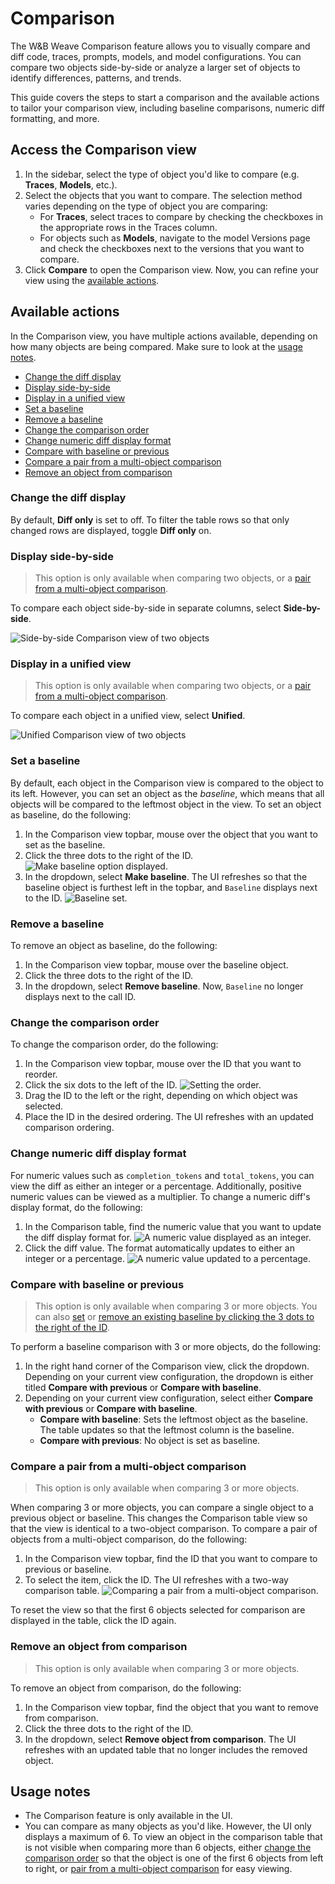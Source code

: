 # Comparison

The W&B Weave Comparison feature allows you to visually compare and diff code, traces, prompts, models, and model configurations.  You can compare two objects side-by-side or analyze a larger set of objects to identify differences, patterns, and trends.

This guide covers the steps to start a comparison and the available actions to tailor your comparison view, including baseline comparisons, numeric diff formatting, and more. 

## Access the Comparison view

1. In the sidebar, select the type of object you'd like to compare (e.g. **Traces**, **Models**, etc.).
2. Select the objects that you want to compare. The selection method varies depending on the type of object you are comparing:
   - For **Traces**, select traces to compare by checking the checkboxes in the appropriate rows in the Traces column.
   - For objects such as **Models**, navigate to the model Versions page and check the checkboxes next to the  versions that you want to compare.
3. Click **Compare** to open the Comparison view. Now, you can refine your view using the [available actions](#available-actions).

## Available actions

In the Comparison view, you have multiple actions available, depending on how many objects are being compared. Make sure to look at the [usage notes](#usage-notes).

- [Change the diff display](#change-the-diff-display)
- [Display side-by-side](#display-side-by-side)
- [Display in a unified view](#display-in-a-unified-view)
- [Set a baseline](#set-a-baseline)
- [Remove a baseline](#remove-a-baseline)
- [Change the comparison order](#change-the-comparison-order)
- [Change numeric diff display format](#change-numeric-diff-display-format)
- [Compare with baseline or previous](#compare-with-baseline-or-previous)
- [Compare a pair from a multi-object comparison](#compare-a-pair-from-a-multi-object-comparison)
- [Remove an object from comparison](#remove-an-object-from-comparison)

### Change the diff display

By default, **Diff only** is set to off. To filter the table rows so that only changed rows are displayed, toggle **Diff only** on. 

### Display side-by-side 

> This option is only available when comparing two objects, or a [pair from a multi-object comparison](#compare-a-pair-from-a-multi-object-comparison).

To compare each object side-by-side in separate columns, select **Side-by-side**. 

![Side-by-side Comparison view of two objects](imgs/comparison-2objs-sidebyside.png)

### Display in a unified view

> This option is only available when comparing two objects, or a [pair from a multi-object comparison](#compare-a-pair-from-a-multi-object-comparison).

To compare each object in a unified view, select **Unified**. 

![Unified Comparison view of two objects](imgs/comparison-2objs-unified.png)

### Set a baseline

By default, each object in the Comparison view is compared to the object to its left. However, you can set an object as the _baseline_, which means that all objects will be compared to the leftmost object in the view.
To set an object as baseline, do the following:

1. In the Comparison view topbar, mouse over the object that you want to set as the baseline.
2. Click the three dots to the right of the ID.
   ![Make baseline option displayed.](imgs/comparison-2objs-baseline.png)
3. In the dropdown, select **Make baseline**. The UI refreshes so that the baseline object is furthest left in the topbar, and `Baseline` displays next to the ID.
    ![Baseline set.](imgs/comparison-2objs-baseline-set.png)

### Remove a baseline

To remove an object as baseline, do the following:

1. In the Comparison view topbar, mouse over the baseline object.
2. Click the three dots to the right of the ID.
3. In the dropdown, select **Remove baseline**. Now, `Baseline` no longer displays next to the call ID.

### Change the comparison order

To change the comparison order, do the following:

1. In the Comparison view topbar, mouse over the ID that you want to reorder. 
2. Click the six dots to the left of the ID.
   ![Setting the order.](imgs/comparison-2objs-reorder.png)
3. Drag the ID to the left or the right, depending on which object was selected. 
4. Place the ID in the desired ordering. The UI refreshes with an updated comparison ordering.

### Change numeric diff display format 

For numeric values such as `completion_tokens` and `total_tokens`, you can view the diff as either an integer or a percentage. Additionally, positive numeric values can be viewed as a multiplier. To change a numeric diff's display format, do the following:

1. In the Comparison table, find the numeric value that you want to update the diff display format for.
    ![A numeric value displayed as an integer.](imgs/comparison-2objs-numericdiffformat.png)
2. Click the diff value. The format automatically updates to either an integer or a percentage.
    ![A numeric value updated to a percentage.](imgs/comparison-2objs-numericdiffformat-updated.png)

### Compare with baseline or previous

> This option is only available when comparing 3 or more objects.
> You can also [set](#set-a-baseline) or [remove an existing baseline by clicking the 3 dots to the right of the ID](#remove-a-baseline).

To perform a baseline comparison with 3 or more objects, do the following:

1. In the right hand corner of the Comparison view, click the dropdown. Depending on your current view configuration, the dropdown is either titled **Compare with previous** or **Compare with baseline**.
2. Depending on your current view configuration, select either **Compare with previous** or **Compare with baseline**.
   - **Compare with baseline**: Sets the leftmost object as the baseline. The table updates so that the leftmost column is the baseline.
   -  **Compare with previous**: No object is set as baseline.

### Compare a pair from a multi-object comparison

> This option is only available when comparing 3 or more objects.

When comparing 3 or more objects, you can compare a single object to a previous object or baseline. This changes the Comparison table view so that the view is identical to a two-object comparison. To compare a pair of objects from a multi-object comparison, do the following:

1. In the Comparison view topbar, find the ID that you want to compare to previous or baseline. 
2. To select the item, click the ID. The UI refreshes with a two-way comparison table.
    ![Comparing a pair from a multi-object comparison.](imgs/comparsion-7objs-diffonly-subset.png)

To reset the view so that the first 6 objects selected for comparison are displayed in the table, click the ID again.

### Remove an object from comparison

> This option is only available when comparing 3 or more objects.

To remove an object from comparison, do the following:

1. In the Comparison view topbar, find the object that you want to remove from comparison.
2. Click the three dots to the right of the ID.
3. In the dropdown, select **Remove object from comparison**. The UI refreshes with an updated table that no longer includes the removed object.

## Usage notes

 - The Comparison feature is only available in the UI.
 - You can compare as many objects as you'd like. However, the UI only displays a maximum of 6. To view an object in the comparison table that is not visible when comparing more than 6 objects, either [change the comparison order](#change-the-comparison-order) so that the object is one of the first 6 objects from left to right, or [pair from a multi-object comparison](#compare-a-pair-from-a-multi-object-comparison) for easy viewing. 